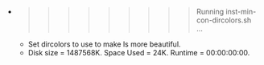 * >>>>>>>>> Running inst-min-con-dircolors.sh ...
  * Set dircolors to use  to make ls more beautiful.
  * Disk size = 1487568K. Space Used = 24K. Runtime = 00:00:00:00.

